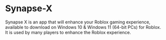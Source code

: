 # Synapse-X
Synapse X is an app that will enhance your Roblox gaming experience, available to download on Windows 10 &amp; Windows 11 (64-bit PCs) for Roblox. It is used by many players to enhance the Roblox experience.
